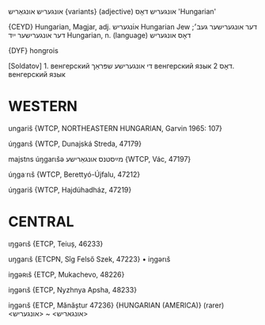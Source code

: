 אונגעריש 
אונגאַריש {variants}
(adjective)
אונגעריש
דאָס
'Hungarian'

{CEYD}
Hungarian, Magjar, adj. או֜נגעריש
Hungarian Jew דער אונגערישער געב׳; דער אונגערישער ייִד
Hungarian, n. (language) דאָס אונגעריש

{DYF}
hongrois

[Soldatov] 1. венгерский
די אונגערישע שפּראַך
венгерский язык
דאָס
2. венгерский язык

WESTERN
========

ungariš {WTCP, NORTHEASTERN HUNGARIAN, Garvin 1965: 107}

úŋgarɩš {WTCP, Dunajská Streda, 47179}

majstns úŋgarɩšə מײַסטנס אונגאַרישע {WTCP, Vác, 47197}

úŋgaˑrɩš {WTCP, Berettyó-Újfalu, 47212}

úŋgariš {WTCP, Hajdúhadház, 47219}

CENTRAL
========

ɩŋgərɩš {ETCP, Teiuș, 46233}

uŋgarɩš {ETCPN, Sîg Felső Szek, 47223}
	•	iŋgərɩš

iŋgəʀɩš {ETCP, Mukachevo, 48226}

iŋgərɩš {ETCP, Nyzhnya Apsha, 48233}

iŋgərɩš {ETCP, Mănăștur 47236}
{HUNGARIAN (AMERICA)}
(rarer) <אונגאריש> ~ <אונגעריש>